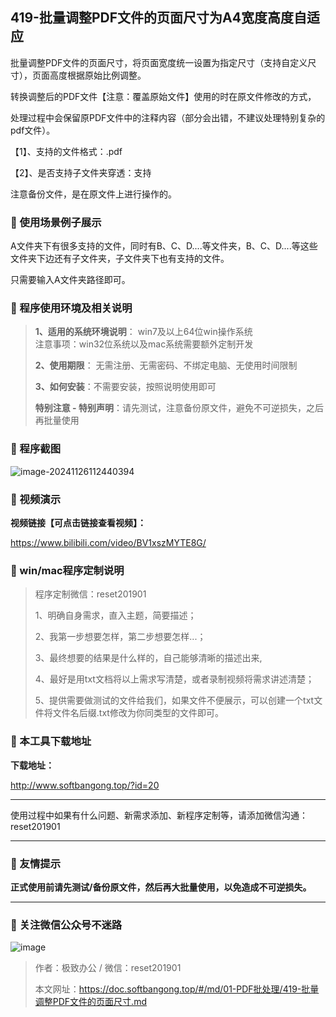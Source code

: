 ## 419-批量调整PDF文件的页面尺寸为A4宽度高度自适应

批量调整PDF文件的页面尺寸，将页面宽度统一设置为指定尺寸（支持自定义尺寸），页面高度根据原始比例调整。

转换调整后的PDF文件【注意：覆盖原始文件】使用的时在原文件修改的方式，

处理过程中会保留原PDF文件中的注释内容（部分会出错，不建议处理特别复杂的pdf文件）。

【1】、支持的文件格式：.pdf  

【2】、是否支持子文件夹穿透：支持  

注意备份文件，是在原文件上进行操作的。

### 📑 使用场景例子展示

A文件夹下有很多支持的文件，同时有B、C、D....等文件夹，B、C、D....等这些文件夹下边还有子文件夹，子文件夹下也有支持的文件。

只需要输入A文件夹路径即可。

### 📑 程序使用环境及相关说明

> **1、适用的系统环境说明**： win7及以上64位win操作系统  
> 注意事项：win32位系统以及mac系统需要额外定制开发  
>
> **2、使用期限**： 无需注册、无需密码、不绑定电脑、无使用时间限制  
>
> **3、如何安装**：不需要安装，按照说明使用即可  
>
> **特别注意 - 特别声明**：请先测试，注意备份原文件，避免不可逆损失，之后再批量使用

### 📑 程序截图

![image-20241126112440394](https://s2.loli.net/2024/11/27/65mwnEM8ljGdpzV.png)

### 📑 视频演示

**视频链接【可点击链接查看视频】：**

https://www.bilibili.com/video/BV1xszMYTE8G/

### 📑 win/mac程序定制说明

> 程序定制微信：reset201901  
>
> 1、明确自身需求，直入主题，简要描述；
>
> 2、我第一步想要怎样，第二步想要怎样...； 
>
> 3、最终想要的结果是什么样的，自己能够清晰的描述出来,  
>
> 4、最好是用txt文档将以上需求写清楚，或者录制视频将需求讲述清楚；  
>
> 5、提供需要做测试的文件给我们，如果文件不便展示，可以创建一个txt文件将文件名后缀.txt修改为你同类型的文件即可。  

### 📑 本工具下载地址

**下载地址：**

http://www.softbangong.top/?id=20

------

使用过程中如果有什么问题、新需求添加、新程序定制等，请添加微信沟通：reset201901

------

### 📑 友情提示

**正式使用前请先测试/备份原文件，然后再大批量使用，以免造成不可逆损失。**

------

### 📑 关注微信公众号不迷路

![image](https://s2.loli.net/2024/11/02/tK9T7jxLcuv5rUk.png)

> 作者：极致办公  /  微信：reset201901
>
> 本文网址：https://doc.softbangong.top/#/md/01-PDF批处理/419-批量调整PDF文件的页面尺寸.md